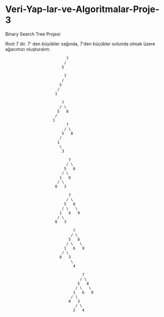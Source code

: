 # Veri-Yap-lar-ve-Algoritmalar-Proje-3

Binary Search Tree Projesi

Root 7 dir. 7' den büyükler sağında, 7'den küçükler solunda olmak üzere ağacımızı oluşturalım.

                               7
                              /
                             5  
                             
                              7
                             / 
                            5   
                           /
                          1
                
                             7
                            / \
                           5   8
                          /
                         1
                               7
                              / \
                             5   8
                            /
                           1
                            \
                             3 
                             
                                7
                               / \
                              5   8
                             / \
                            1   6 
                           / \
                          0   3  
                          
                                7
                               / \
                              5   8
                             / \   \
                            1   6   9
                           / \
                          0   3
                          
                                  7
                                 / \
                                5   8
                               / \   \
                              1   6   9
                             / \
                            0   3
                                 \
                                  4 
                                  
                                      7
                                     / \
                                    5   8
                                   / \   \
                                  1   6   9
                                 / \
                                0   3
                                   / \
                                  2   4   

